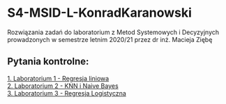 # S4-MSID-L-KonradKaranowski
Rozwiązania zadań do laboratorium z Metod Systemowych i Decyzyjnych prowadzonych w semestrze letnim 2020/21 przez dr inż. Macieja Ziębę

## Pytania kontrolne:
[1. Laboratorium 1 - Regresja liniowa](Pytania/Lab1.md)
<br>
[2. Laboratorium 2 - KNN i Naive Bayes](Pytania/Lab2.md)
<br>
[3. Laboratorium 3 - Regresja Logistyczna](Pytania/Lab3.md)